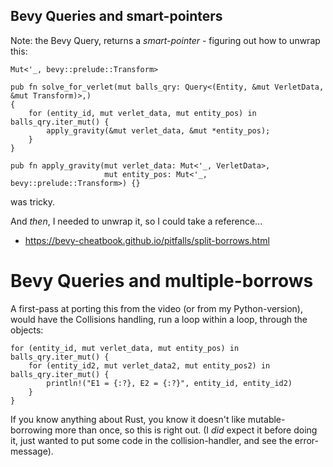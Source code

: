 ## Bevy Queries and smart-pointers

Note: the Bevy Query, returns a *smart-pointer* - figuring out how
to unwrap this:

    Mut<'_, bevy::prelude::Transform>

    pub fn solve_for_verlet(mut balls_qry: Query<(Entity, &mut VerletData, &mut Transform)>,)
    {
        for (entity_id, mut verlet_data, mut entity_pos) in balls_qry.iter_mut() {
            apply_gravity(&mut verlet_data, &mut *entity_pos);
        }
    }
    
    pub fn apply_gravity(mut verlet_data: Mut<'_, VerletData>, 
                         mut entity_pos: Mut<'_, bevy::prelude::Transform>) {}

was tricky.

And *then*, I needed to unwrap it, so I could take a reference...
 - https://bevy-cheatbook.github.io/pitfalls/split-borrows.html

# Bevy Queries and multiple-borrows

A first-pass at porting this from the video (or from my Python-version), would have the Collisions
handling, run a loop within a loop, through the objects:

    for (entity_id, mut verlet_data, mut entity_pos) in balls_qry.iter_mut() {
        for (entity_id2, mut verlet_data2, mut entity_pos2) in balls_qry.iter_mut() {
            println!("E1 = {:?}, E2 = {:?}", entity_id, entity_id2)
        }
    }

If you know anything about Rust, you know it doesn't like mutable-borrowing more than once,
so this is right out. (I *did* expect it before doing it, just wanted to put some code in the
collision-handler, and see the error-message).
